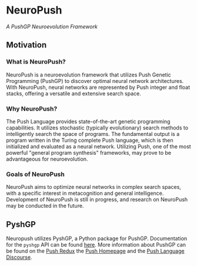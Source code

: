 # NeuroPush
*A PushGP Neuroevolution Framework*

## Motivation

### What is NeuroPush?

NeuroPush is a neuroevolution framework that utilizes Push Genetic Programming (PushGP) to discover optimal neural network architectures. With NeuroPush, neural networks are represented by Push integer and float stacks, offering a versatile and extensive search space.

### Why NeuroPush?

The Push Language provides state-of-the-art genetic programming capabilities. It utilizes stochastic (typically evolutionary) search methods to intelligently search the space of programs. The fundamental output is a program written in the Turing complete Push language, which is then initialized and evaluated as a neural network. Utilizing Push, one of the most powerful "general program synthesis" frameworks, may prove to be advantageous for neuroevolution.

### Goals of NeuroPush

NeuroPush aims to optimize neural networks in complex search spaces, with a specific interest in metacognition and general intelligence. Development of NeuroPush is still in progress, and research on NeuroPush may be conducted in the future.

## PyshGP

Neuropush utilizes PyshGP, a Python package for PushGP. Documentation for the `pyshgp` API  can be found [here](http://erp12.github.io/pyshgp). More information about PushGP can be found on the [Push Redux](https://erp12.github.io/push-redux/) the [Push Homepage](http://faculty.hampshire.edu/lspector/push.html) and the [Push Language Discourse](https://Push-language.hampshire.edu).

